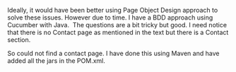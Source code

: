 Ideally, it would have been better using Page Object Design approach to solve these issues. However due to time. I have a BDD approach using Cucumber with Java.  The questions are a bit tricky but good. I need notice that there is no Contact page as mentioned in the text but there is a Contact section.

So could not find a contact page. I have done this using Maven and have added all the jars in the POM.xml.
